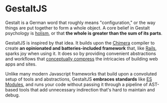 # GestaltJS

Gestalt is a German word that roughly means "configuration," or the way things are put together to form a whole object. A core belief in Gestalt psychology is [holism](https://www.verywellmind.com/what-is-holism-4685432), or that **the whole is greater than the sum of its parts**. 

GestaltJS is inspired by that idea. It builds upon the [Chimera](https://github.com/gestaltjs/chimera) compiler to create **an opinionated and batteries-included framework** that, like [Rails](https://rubyonrails.org/), sparks joy when using it. It does so by providing convenient abstractions and workflows that [conceptually compress](https://m.signalvnoise.com/conceptual-compression-means-beginners-dont-need-to-know-sql-hallelujah/) the intricacies of building web apps and sites. 

Unlike many modern Javascript frameworks that build upon a convoluted setup of tools and abstractions, GestaltJS **embraces standards** like [ES Modules](https://developer.mozilla.org/en-US/docs/Web/JavaScript/Guide/Modules), and runs your code without passing it through a pipeline of AST-based tools that add unnecessary indirection that's hard to maintain and debug.
